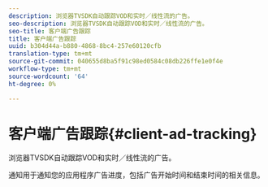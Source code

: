 ```yaml
---
description: 浏览器TVSDK自动跟踪VOD和实时／线性流的广告。
seo-description: 浏览器TVSDK自动跟踪VOD和实时／线性流的广告。
seo-title: 客户端广告跟踪
title: 客户端广告跟踪
uuid: b304d44a-b880-4868-8bc4-257e60120cfb
translation-type: tm+mt
source-git-commit: 040655d8ba5f91c98ed0584c08db226ffe1e0f4e
workflow-type: tm+mt
source-wordcount: '64'
ht-degree: 0%

---
```



# 客户端广告跟踪{#client-ad-tracking}

浏览器TVSDK自动跟踪VOD和实时／线性流的广告。

通知用于通知您的应用程序广告进度，包括广告开始时间和结束时间的相关信息。
